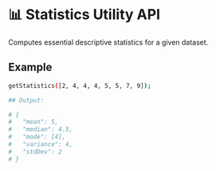 # 📊 Statistics Utility API

Computes essential descriptive statistics for a given dataset.

## Example
```bash
getStatistics([2, 4, 4, 4, 5, 5, 7, 9]);

## Output:

# {
#   "mean": 5,
#   "median": 4.5,
#   "mode": [4],
#   "variance": 4,
#   "stdDev": 2
# }
